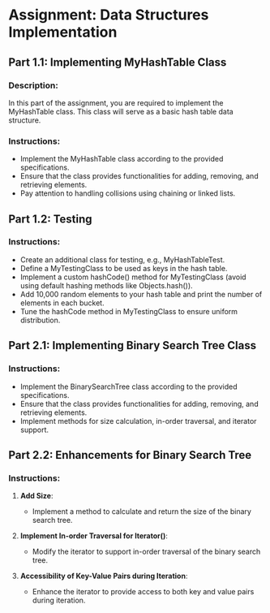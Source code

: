 # Assignment: Data Structures Implementation

## Part 1.1: Implementing MyHashTable Class

### Description:
In this part of the assignment, you are required to implement the MyHashTable class. This class will serve as a basic hash table data structure.

### Instructions:
- Implement the MyHashTable class according to the provided specifications.
- Ensure that the class provides functionalities for adding, removing, and retrieving elements.
- Pay attention to handling collisions using chaining or linked lists.

## Part 1.2: Testing

### Instructions:
- Create an additional class for testing, e.g., MyHashTableTest.
- Define a MyTestingClass to be used as keys in the hash table.
- Implement a custom hashCode() method for MyTestingClass (avoid using default hashing methods like Objects.hash()).
- Add 10,000 random elements to your hash table and print the number of elements in each bucket.
- Tune the hashCode method in MyTestingClass to ensure uniform distribution.

## Part 2.1: Implementing Binary Search Tree Class

### Instructions:
- Implement the BinarySearchTree class according to the provided specifications.
- Ensure that the class provides functionalities for adding, removing, and retrieving elements.
- Implement methods for size calculation, in-order traversal, and iterator support.

## Part 2.2: Enhancements for Binary Search Tree

### Instructions:
1. **Add Size**:
   - Implement a method to calculate and return the size of the binary search tree.
   
2. **Implement In-order Traversal for Iterator()**:
   - Modify the iterator to support in-order traversal of the binary search tree.

3. **Accessibility of Key-Value Pairs during Iteration**:
   - Enhance the iterator to provide access to both key and value pairs during iteration.

